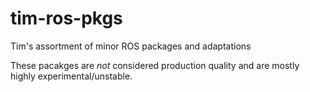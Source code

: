 tim-ros-pkgs
============

Tim's assortment of minor ROS packages and adaptations

These pacakges are *not* considered production quality and are mostly highly experimental/unstable.
